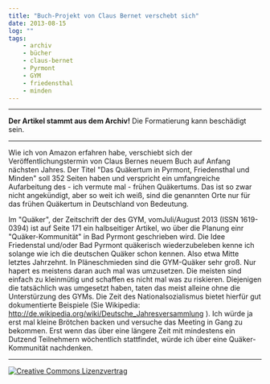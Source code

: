 ```yaml
---
title: "Buch-Projekt von Claus Bernet verschebt sich"
date: 2013-08-15
log: ""
tags:
    - archiv
    - bücher
    - claus-bernet
    - Pyrmont
    - GYM
    - friedensthal
    - minden
---
```

<hr><b>Der Artikel stammt aus dem Archiv!</b> Die Formatierung kann beschädigt sein.<hr>

Wie ich von Amazon erfahren habe, verschiebt sich der Veröffentlichungstermin von Claus Bernes neuem Buch auf Anfang nächsten Jahres. Der Titel "Das Quäkertum in Pyrmont, Friedensthal und Minden" soll 352 Seiten haben und verspricht ein umfangreiche Aufarbeitung des - ich vermute mal - frühen Quäkertums. Das ist so zwar nicht angekündigt, aber so weit ich weiß, sind die genannten Orte nur für das frühen Quäkertum in Deutschland von Bedeutung. 

Im "Quäker", der Zeitschrift der des GYM, vomJuli/August 2013 (ISSN 1619-0394) ist auf Seite 171 ein halbseitiger Artikel, wo über die Planung einr "Quäker-Kommunität" in Bad Pyrmont geschrieben wird. Die Idee Friedenstal und/oder Bad Pyrmont quäkerisch wiederzubeleben kenne ich solange wie ich die deutschen Quäker schon kennen. Also etwa Mitte letztes Jahrzehnt. In Pläneschmieden sind die GYM-Quäker sehr groß. Nur hapert es meistens daran auch mal was umzusetzen. Die meisten sind einfach zu kleinmütig und schaffen es nicht mal was zu riskieren. Diejenigen die  tatsächlich was umgesetzt haben, taten das meist alleine ohne die Unterstürzung des GYMs. Die Zeit des Nationalsozialismus bietet hierfür gut dokumentierte Beispiele (Sie Wikipedia: http://de.wikipedia.org/wiki/Deutsche_Jahresversammlung ). Ich würde ja erst mal kleine Brötchen backen und versuche das Meeting in Gang zu bekommen. Erst wenn das über eine längere Zeit mit mindestens ein Dutzend Teilnehmern wöchentlich stattfindet, würde ich über eine Quäker-Kommunität nachdenken.

<hr>
<a rel="license" href="http://creativecommons.org/licenses/by-sa/3.0/"><img alt="Creative Commons Lizenzvertrag" style="border-width:0" src="http://i.creativecommons.org/l/by-sa/3.0/88x31.png" /></a>

